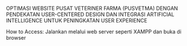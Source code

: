 OPTIMASI WEBSITE PUSAT VETERINER FARMA (PUSVETMA) DENGAN PENDEKATAN USER-CENTERED DESIGN DAN INTEGRASI ARTIFICIAL INTELLIGENCE UNTUK PENINGKATAN USER EXPERIENCE

How to Access:
Jalankan melalui web server seperti XAMPP dan buka di browser
